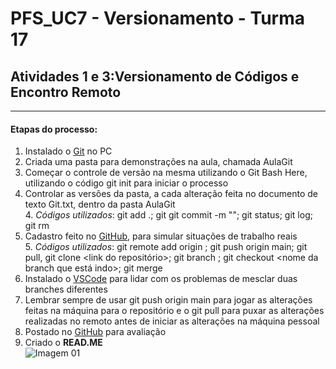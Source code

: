 # PFS_UC7 - Versionamento - Turma 17
## Atividades 1 e 3:Versionamento de Códigos e Encontro Remoto
-------------------------------------------------------------

#### Etapas do processo:
1. Instalado o [Git](https://git-scm.com/) no PC  
2. Criada uma pasta para demonstrações na aula, chamada AulaGit  
3. Começar o controle de versão na mesma utilizando o Git Bash Here, utilizando o código  git init para iniciar o processo  
4. Controlar as versões da pasta, a cada alteração feita no documento de texto Git.txt,  dentro da pasta AulaGit  
   4. *Códigos utilizados*: git add .; git git commit -m ""; git status; git log; git rm <nome da file>
5. Cadastro feito no [GitHub](https://github.com/), para simular situações de trabalho reais  
   5. *Códigos utilizados*: git remote add origin <link do projeto>; git push origin main;  git pull, git clone <link do repositório>; git branch <nome da branch>; git checkout <nome da branch que está indo>;  git merge <nome da branch que quer mesclar>
6. Instalado o [VSCode](https://code.visualstudio.com/) para lidar com os problemas de mesclar duas branches diferentes
7. Lembrar sempre de usar git push origin main para jogar as alterações feitas na máquina para o repositório  e o git pull para puxar as alterações realizadas no remoto antes de iniciar as alterações na máquina pessoal
8. Postado no [GitHub](https://github.com/) para avaliação
9. Criado o **READ.ME**  
![Imagem 01](https://www.linkedin.com/showcase/success-com "logotipo branco")

